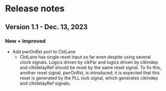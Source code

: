 # Release notes

## Version 1.1 - Dec. 13, 2023

### New + Improved

- Add pwrOnRst port to CbtLane
  - CbtLane has single reset input so far even despite using several clock signals. Logics driven by clkPar and logics driven by clkIndep and clkIdelayRef should be reset by the same reset signal. To fix this, another reset signal, pwrOnRst, is introduced; it is expected that this reset is generated by the PLL lock signal, which generates clkIndep and clkIdelayRef signals.

